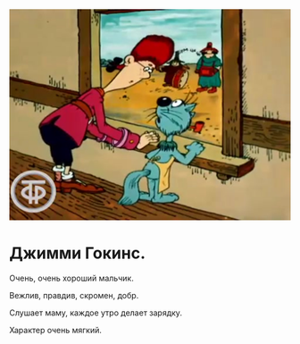<img src="Гокинс.jpg">


#  Джимми Гокинс.

Очень, очень хороший мальчик.

Вежлив, правдив, скромен, добр.

Слушает маму, каждое утро делает зарядку.

Характер очень мягкий.


